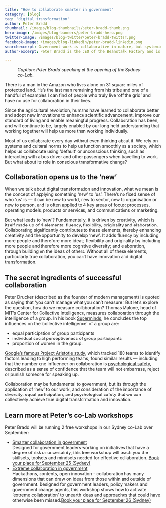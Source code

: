 ```yaml
---
title: "How to collaborate smarter in government"
category: [blog]
tag: 'digital transformation'
author: Peter Bradd
thumbnail: /images/blog-thumbnails/peter-bradd-thumb.png
hero-image: /images/blog-banners/peter-bradd-hero.png
twitter-image: /images/blog-twitter/peter-bradd-twitter.png
facebook-image: /images/blog-linkedin/peter-bradd-linkedin.png
searchexcerpt: Government work is collaborative in nature, but systemic gaps and organisational silos can stop us from being able to work together effectively. Peter Bradd, the DTA’s first co-Lab ‘thinker in residence’, explains how a particular mindset can help create bridges to faster digital transformation and success.
author-excerpt: Peter Bradd is the CEO of the Beanstalk Factory and is the DTA’s first co-Lab ‘thinker in residence’.

---
```

<figure>
  <img src="{{ site.url }}{{ site.baseurl }}{{ page.hero-image }}" alt=""/>
  <figcaption><em>Caption: Peter Bradd speaking at the opening of the Sydney co-Lab.</em><br /></figcaption>
</figure>

<p>There is a man in the Amazon who lives alone on 31 square miles of protected land. He’s the last man remaining from his tribe and one of a handful of examples I can find of people who truly live ‘off the grid’ and have no use for collaboration in their lives.</p>
<p>Since the agricultural revolution, humans have learned to collaborate better and adopt new innovations to enhance scientific advancement, improve our standard of living and enable meaningful progress. Collaboration has been, and will continue to be, largely enabled by our long held understanding that working together will help us more than working individually.</p>
<p>Most of us collaborate every day without even thinking about it. We rely on systems and cultural norms to help us function smoothly as a society, which helps us collaborate using ‘default’ or unconscious thinking, such as interacting with a bus driver and other passengers when travelling to work. But what about its role in conscious transformative change?</p>
<h2>Collaboration opens us to the ‘new’</h2>
<p>When we talk about digital transformation and innovation, what we mean is the concept of applying something ‘new’ to ‘us’. There’s no fixed sense of who ‘us’ is — it can be new to world, new to sector, new to organisation or new to person, and is often applied to 4 key areas of focus: processes, operating models, products or services, and communications or marketing.</p>
<p>But what leads to ‘new’? Fundamentally, it is driven by creativity, which is itself made up of 4 elements: fluency, flexibility, originality and elaboration. Collaborating significantly contributes to these elements, thereby enhancing creativity and the opportunity to develop ‘new’. It adds fluency by including more people and therefore more ideas; flexibility and originality by including more people and therefore more cognitive diversity; and elaboration, through building on the ideas of others. Without all of these elements, particularly true collaboration, you can’t have innovation and digital transformation.</p>
<h2>The secret ingredients of successful collaboration</h2>
<p>Peter Drucker (described as the founder of modern management) is quoted as saying that ‘you can’t manage what you can’t measure.’ But let’s explore the question, how do we measure collaboration? Thomas Malone, head of MIT’s Center for Collective Intelligence, measures collaboration through the intelligence of a group. In his book <a href="https://oneworld-publications.com/superminds-pb.html">Superminds</a>, he concludes the top influences on the ‘collective intelligence’ of a group are:</p>
<ul><li>equal participation of group participants</li>
<li>individual social perceptiveness of group participants</li>
<li>proportion of women in the group.</li>
</ul>

<p><a href="https://www.nytimes.com/2016/02/28/magazine/what-google-learned-from-its-quest-to-build-the-perfect-team.html">Google’s famous Project Aristotle study</a>, which tracked 180 teams to identify factors leading to high performing teams, found similar results — including that the number one influencer on collaboration is <a href="https://journalofethics.ama-assn.org/article/teamwork-health-care-maximizing-collective-intelligence-inclusive-collaboration-and-open/2016-09">psychological safety</a>, described as a sense of confidence that the team will not embarrass, reject or punish someone for speaking up.</p>
<p>Collaboration may be fundamental to government, but its through the application of ‘new’ to our work, and consideration of the importance of diversity, equal participation, and psychological safety that we can collectively achieve true digital transformation and innovation.</p>
<h2>Learn more at Peter’s co-Lab workshops</h2>
<p>Peter Bradd will be running 2 free workshops in our Sydney co-Lab over September:</p>
<ul><li><a href="https://www.eventbrite.com.au/e/smarter-collaboration-in-government-sydney-tickets-49275622714?aff=ehomecard">Smarter collaboration in government</a><br>
	Designed for government leaders working on initiatives that have a degree of risk or uncertainty, this free workshop will teach you the skillsets, toolsets and mindsets needed for effective collaboration. <a href="https://www.eventbrite.com.au/e/smarter-collaboration-in-government-sydney-tickets-49275622714?aff=ehomecard">Book your place for September 25 (Sydney)</a></li>
<li><a href="https://www.eventbrite.com.au/e/extreme-collaboration-in-government-sydney-tickets-49275642774?aff=ehomecard">Extreme collaboration in government</a><br>
	Hackathons, contents, open innovation - collaboration has many dimensions that can draw on ideas from those within and outside of government. Designed for government leaders, policy makers and government change agents, this workshop shows how to activate ‘extreme collaboration’ to unearth ideas and approaches that could have otherwise been missed.<a href="https://www.eventbrite.com.au/e/extreme-collaboration-in-government-sydney-tickets-49275642774?aff=ehomecard">Book your place for September 26 (Sydney)</a></li>
</ul>
